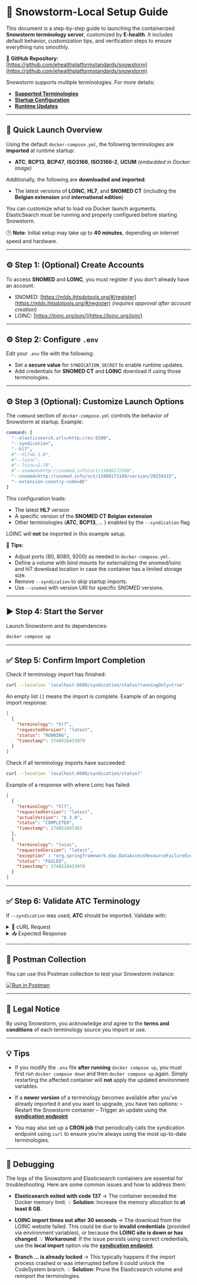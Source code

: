 # 🧊 Snowstorm-Local Setup Guide

This document is a step-by-step guide to launching the containerized **Snowstorm terminology server**, customized by **E-health**. It includes default behavior, customization tips, and verification steps to ensure everything runs smoothly.

📎 **GitHub Repository**: [https://github.com/ehealthplatformstandards/snowstorm](https://github.com/ehealthplatformstandards/snowstorm)

Snowstorm supports multiple terminologies. For more details:
- [**Supported Terminologies**](syndication/syndication-terminologies.md)
- [**Startup Configuration**](syndication/syndication-on-startup.md)
- [**Runtime Updates**](syndication/syndication-on-runtime.md)

---

## 🚀 Quick Launch Overview

Using the default `docker-compose.yml`, the following terminologies are **imported** at runtime startup:

- **ATC**, **BCP13**, **BCP47**, **ISO3166**, **ISO3166-2**, **UCUM** *(embedded in Docker image)*

Additionally, the following are **downloaded and imported**:
- The latest versions of **LOINC**, **HL7**, and **SNOMED CT** (including the **Belgian extension** and **international edition**)

You can customize what to load via Docker launch arguments. ElasticSearch must be running and properly configured before starting Snowstorm.

🕒 **Note**: Initial setup may take up to **40 minutes**, depending on internet speed and hardware.

---

## ⚙️ Step 1: (Optional) Create Accounts

To access **SNOMED** and **LOINC**, you must register if you don't already have an account:
- SNOMED: [https://mlds.ihtsdotools.org/#/register](https://mlds.ihtsdotools.org/#/register) *(requires approval after account creation)*
- LOINC: [https://loinc.org/join/](https://loinc.org/join/)

---

## ⚙️ Step 2: Configure `.env`

Edit your `.env` file with the following:

- Set a **secure value** for `SYNDICATION_SECRET` to enable runtime updates.
- Add credentials for **SNOMED CT** and **LOINC** download if using those terminologies.

---

## ⚙️ Step 3 (Optional): Customize Launch Options

The `command` section of `docker-compose.yml` controls the behavior of Snowstorm at startup. Example:

```yaml
command: [
  "--elasticsearch.urls=http://es:9200",
  "--syndication",
  "--hl7",
  #"--hl7=6.1.0",
  #"--loinc",
  #"--loinc=2.78",
  #"--snomed=http://snomed.info/sct/11000172109",
  "--snomed=http://snomed.info/sct/11000172109/version/20250315",
  "--extension-country-code=BE"
]
```
This configuration loads:

* The latest **HL7** version
* A specific version of the **SNOMED CT Belgian extension**
* Other terminologies (**ATC**, **BCP13**, ... ) enabled by the `--syndication` flag

LOINC will **not** be imported in this example setup.

📌 **Tips**:
- Adjust ports (80, 8080, 9200) as needed in `docker-compose.yml`.
- Define a volume with bind mounts for externalizing the snomed/loinc and hl7 download location in case the container has a limited storage size.
- Remove `--syndication` to skip startup imports.
- Use `--snomed` with version URI for specific SNOMED versions.

---

## ▶️ Step 4: Start the Server

Launch Snowstorm and its dependencies:

```bash
docker compose up
```

---

## ✅ Step 5: Confirm Import Completion

Check if terminology import has finished:

```bash
curl --location 'localhost:8080/syndication/status?runningOnly=true'
```

An empty list `[]` means the import is complete. Example of an ongoing import response:

```json
[
  {
    "terminology": "hl7",
    "requestedVersion": "latest",
    "status": "RUNNING",
    "timestamp": 1748526433979
  }
]
```

Check if all terminology imports have succeeded:

```bash
curl --location 'localhost:8080/syndication/status?'
```

Example of a response with where Loinc has failed:

```json
[
  {
    "terminology": "hl7",
    "requestedVersion": "latest",
    "actualVersion": "6.3.0",
    "status": "COMPLETED",
    "timestamp": 174852647261
  },
  {
    "terminology": "loinc",
    "requestedVersion": "latest",
    "exception" : "org.springframework.dao.DataAccessResourceFailureException: Connection refused",
    "status": "FAILED",
    "timestamp": 1748526433979
  }
]
```

---

## ✅ Step 6: Validate ATC Terminology

If `--syndication` was used, **ATC** should be imported. Validate with:

<details>
<summary>🧾 cURL Request</summary>

```bash
curl --location 'http://localhost:8080/fhir/CodeSystem/$validate-code?=null' \
--header 'Content-Type: application/json' \
--data '{
  "resourceType": "Parameters",
  "parameter": [
    {
      "name": "coding",
      "valueCoding": {
        "system": "http://whocc.no/atc",
        "code": "J07CA09"
      }
    },
    {
      "name": "displayLanguage",
      "valueString": "en, en-US"
    },
    {
      "name": "default-to-latest-version",
      "valueBoolean": true
    },
    {
      "name": "cache-id",
      "valueId": "b86ac430-2d44-4343-a344-544cab8c36db"
    },
    {
      "name": "includeDesignations",
      "valueBoolean": true
    },
    {
      "name": "diagnostics",
      "valueBoolean": true
    }
  ]
}'
```

</details>

<details>
<summary>📥 Expected Response</summary>

```json
{
  "resourceType": "Parameters",
  "parameter": [
    {
      "name": "result",
      "valueBoolean": true
    },
    {
      "name": "code",
      "valueCode": "J07CA09"
    },
    {
      "name": "system",
      "valueUri": "http://whocc.no/atc"
    },
    {
      "name": "version",
      "valueString": "0"
    },
    {
      "name": "display",
      "valueString": "diphtheria-haemophilus influenzae B-pertussis-poliomyelitis-tetanus-hepatitis B"
    }
  ]
}
```

</details>

---

## 🧪 Postman Collection

You can use this Postman collection to test your Snowstorm instance:

[![Run in Postman](https://run.pstmn.io/button.svg)](https://app.getpostman.com/run-collection/2126838-a60204ed-27e8-4c12-8358-ea58be02a431?action=collection%2Ffork&source=rip_markdown&collection-url=entityId%3D2126838-a60204ed-27e8-4c12-8358-ea58be02a431%26entityType%3Dcollection%26workspaceId%3D2e13e762-0976-4818-a6d8-07850f2523ad)

---

## 📌 Legal Notice

By using Snowstorm, you acknowledge and agree to the **terms and conditions** of each terminology source you import or use.

---

## 💡 Tips

* If you modify the `.env` file **after running** `docker compose up`, you must first run `docker compose down` and then `docker compose up` again.
  Simply restarting the affected container will **not** apply the updated environment variables.

* If a **newer version** of a terminology becomes available after you’ve already imported it and you want to upgrade, you have two options:
  – Restart the Snowstorm container
  – Trigger an update using the [**syndication endpoint**](syndication/syndication-on-runtime.md)

* You may also set up a **CRON job** that periodically calls the syndication endpoint using `curl` to ensure you’re always using the most up-to-date terminologies.

---

## 🐛 Debugging

The logs of the Snowstorm and Elasticsearch containers are essential for troubleshooting. Here are some common issues and how to address them:

* **Elasticsearch exited with code 137**
  → The container exceeded the Docker memory limit.
  💡 **Solution**: Increase the memory allocation to **at least 8 GB**.

* **LOINC import times out after 30 seconds**
  → The download from the LOINC website failed.
  This could be due to **invalid credentials** (provided via environment variables), or because the **LOINC site is down or has changed**.
  💡 **Workaround**: If the issue persists using correct credentials, use the **local import** option via the [**syndication endpoint**](syndication/syndication-on-runtime.md).

* **Branch ... is already locked**
  → This typically happens if the import process crashed or was interrupted before it could unlock the CodeSystem branch.
  💡 **Solution**: Prune the Elasticsearch volume and reimport the terminologies.
